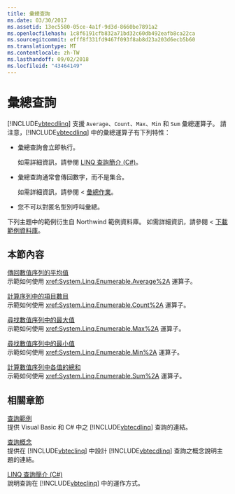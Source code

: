 ```yaml
---
title: 彙總查詢
ms.date: 03/30/2017
ms.assetid: 13ec5580-05ce-4a1f-9d3d-8660be7891a2
ms.openlocfilehash: 1c8f6191cfb832a71bd32c60db492eafb8ca22ca
ms.sourcegitcommit: efff8f331fd9467f093f8ab8d23a203d6ecb5b60
ms.translationtype: MT
ms.contentlocale: zh-TW
ms.lasthandoff: 09/02/2018
ms.locfileid: "43464149"
---
```

# <a name="aggregate-queries"></a>彙總查詢
[!INCLUDE[vbtecdlinq](../../../../../../includes/vbtecdlinq-md.md)] 支援 `Average`、`Count`、`Max`、`Min` 和 `Sum` 彙總運算子。 請注意，[!INCLUDE[vbtecdlinq](../../../../../../includes/vbtecdlinq-md.md)] 中的彙總運算子有下列特性：  
  
-   彙總查詢會立即執行。  
  
     如需詳細資訊，請參閱 [LINQ 查詢簡介 (C#)](~/docs/csharp/programming-guide/concepts/linq/introduction-to-linq-queries.md)。  
  
-   彙總查詢通常會傳回數字，而不是集合。  
  
     如需詳細資訊，請參閱 <<c0> [ 彙總作業](https://msdn.microsoft.com/library/36d97c83-5de5-457d-971d-10a69365e7c4)。  
  
-   您不可以對匿名型別呼叫彙總。  
  
 下列主題中的範例衍生自 Northwind 範例資料庫。 如需詳細資訊，請參閱 <<c0> [ 下載範例資料庫](../../../../../../docs/framework/data/adonet/sql/linq/downloading-sample-databases.md)。  
  
## <a name="in-this-section"></a>本節內容  
 [傳回數值序列的平均值](../../../../../../docs/framework/data/adonet/sql/linq/return-the-average-value-from-a-numeric-sequence.md)  
 示範如何使用 <xref:System.Linq.Enumerable.Average%2A> 運算子。  
  
 [計算序列中的項目數目](../../../../../../docs/framework/data/adonet/sql/linq/count-the-number-of-elements-in-a-sequence.md)  
 示範如何使用 <xref:System.Linq.Enumerable.Count%2A> 運算子。  
  
 [尋找數值序列中的最大值](../../../../../../docs/framework/data/adonet/sql/linq/find-the-maximum-value-in-a-numeric-sequence.md)  
 示範如何使用 <xref:System.Linq.Enumerable.Max%2A> 運算子。  
  
 [尋找數值序列中的最小值](../../../../../../docs/framework/data/adonet/sql/linq/find-the-minimum-value-in-a-numeric-sequence.md)  
 示範如何使用 <xref:System.Linq.Enumerable.Min%2A> 運算子。  
  
 [計算數值序列中各值的總和](../../../../../../docs/framework/data/adonet/sql/linq/compute-the-sum-of-values-in-a-numeric-sequence.md)  
 示範如何使用 <xref:System.Linq.Enumerable.Sum%2A> 運算子。  
  
## <a name="related-sections"></a>相關章節  
 [查詢範例](../../../../../../docs/framework/data/adonet/sql/linq/query-examples.md)  
 提供 Visual Basic 和 C# 中之 [!INCLUDE[vbtecdlinq](../../../../../../includes/vbtecdlinq-md.md)] 查詢的連結。  
  
 [查詢概念](../../../../../../docs/framework/data/adonet/sql/linq/query-concepts.md)  
 提供在 [!INCLUDE[vbteclinq](../../../../../../includes/vbteclinq-md.md)] 中設計 [!INCLUDE[vbtecdlinq](../../../../../../includes/vbtecdlinq-md.md)] 查詢之概念說明主題的連結。  
  
 [LINQ 查詢簡介 (C#)](~/docs/csharp/programming-guide/concepts/linq/introduction-to-linq-queries.md)  
 說明查詢在 [!INCLUDE[vbteclinq](../../../../../../includes/vbteclinq-md.md)] 中的運作方式。
